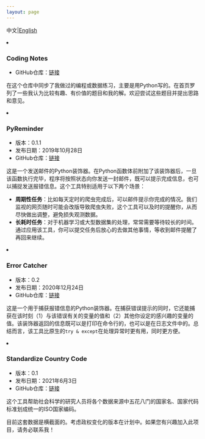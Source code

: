 ```yaml
---
layout: page
---
```


中文\|[English](./project.html)

<li class="posts-labelgroup2"></li>

### Coding Notes

- GitHub仓库：<a class='icon-ext-link' href='https://github.com/Wenzhi-Ding/coding_notes' target="_blank">链接</a>

在这个仓库中同步了我做过的编程或数据练习，主要是用Python写的。在首页罗列了一些我认为比较有趣、有价值的题目和我的解。欢迎尝试这些题目并提出思路和意见。

<li class="posts-labelgroup2"></li>

### PyReminder

- 版本：0.1.1
- 发布日期：2019年10月28日
- GitHub仓库：<a class='icon-ext-link' href='https://github.com/Wenzhi-Ding/py_reminder' target="_blank">链接</a>

这是一个发送邮件的Python装饰器。在Python函数体前附加了该装饰器后，一旦该函数执行完毕，程序将按照状态向你发送一封邮件，既可以提示完成信息，也可以捕捉发送报错信息。这个工具特别适用于以下两个场景：

- **周期性任务**：比如每天定时的爬虫完成后，可以邮件提示你完成的情况。我们监视的网页随时可能会改版导致爬虫失败，这个工具可以及时的提醒你，从而尽快做出调整，避免损失观测数据。
- **长耗时任务**：对于机器学习或大型数据集的处理，常常需要等待较长的时间。通过应用该工具，你可以提交任务后放心的去做其他事情，等收到邮件提醒了再回来继续。

<li class="posts-labelgroup2"></li>

### Error Catcher

- 版本：0.2
- 发布日期：2020年12月24日
- GitHub仓库：<a class='icon-ext-link' href='https://github.com/Wenzhi-Ding/error_catcher' target="_blank">链接</a>

这是一个用于捕获报错信息的Python装饰器。在捕获错误提示的同时，它还能捕获在该时刻（1）与该错误有关的变量的值和（2）其他你设定的感兴趣的变量的值。该装饰器返回的信息既可以是打印在命令行的，也可以是在日志文件中的。总结而言，该工具比原生的`try & except`在处理异常时更有用，同时更方便。

<li class="posts-labelgroup2"></li>

### Standardize Country Code

- 版本：0.1
- 发布日期：2021年6月3日
- GitHub仓库：[链接](https://github.com/Wenzhi-Ding/StdCountryCode)

这个工具帮助社会科学的研究人员将各个数据来源中五花八门的国家名、国家代码标准划成统一的ISO国家编码。

目前这套数据是横截面的。考虑政权变化的版本在计划中。如果您有兴趣加入此项目，请务必联系我！
